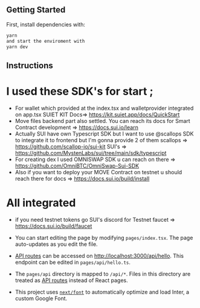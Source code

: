 
## Getting Started

First, install dependencies with:

```bash
yarn
and start the enviroment with 
yarn dev
```
## Instructions
# I used these SDK's for start ;
- For wallet which provided at the index.tsx and walletprovider integrated on app.tsx SUIET KIT  Docs=> https://kit.suiet.app/docs/QuickStart
- Move files backend part also settled. You can reach its docs for Smart Contract development => https://docs.sui.io/learn
- Actually SUI have own Typescript SDK but I want to use @scallops SDK to integrate it to frontend but I'm gonna provide 2 of them scallops => https://github.com/scallop-io/sui-kit SUI's => https://github.com/MystenLabs/sui/tree/main/sdk/typescript
- For creating dex I used OMNISWAP SDK u can reach on there => https://github.com/OmniBTC/OmniSwap-Sui-SDK
- Also if you want to deploy your MOVE Contract on testnet u should reach there for docs => https://docs.sui.io/build/install

# All integrated 
- if you need testnet tokens go SUI's discord for Testnet faucet => https://docs.sui.io/build/faucet


- You can start editing the page by modifying `pages/index.tsx`. The page auto-updates as you edit the file.

- [API routes](https://nextjs.org/docs/api-routes/introduction) can be accessed on [http://localhost:3000/api/hello](http://localhost:3000/api/hello). This endpoint can be edited in `pages/api/hello.ts`.

- The `pages/api` directory is mapped to `/api/*`. Files in this directory are treated as [API routes](https://nextjs.org/docs/api-routes/introduction) instead of React pages.

- This project uses [`next/font`](https://nextjs.org/docs/basic-features/font-optimization) to automatically optimize and load Inter, a custom Google Font.





